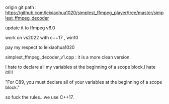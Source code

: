 
origin git path : https://github.com/leixiaohua1020/simplest_ffmpeg_player/tree/master/simplest_ffmpeg_decoder

update it to ffmpeg v6.0

work on vs2022 with c++17 , win10

pay my respect to leixiaohua1020

simplest_ffmpeg_decoder_v1.cpp : it is a more clean version.

I hate to declare all my variables at the beginning of a scope block.I hate it!!!!

"For C89, you must declare all of your variables at the beginning of a scope block."

so fuck the rules...we use C++17.






